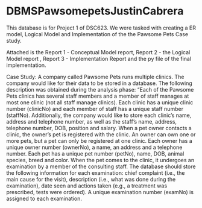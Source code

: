 # DBMSPawsomepetsJustinCabrera

This database is for Project 1 of DSC623.
We were tasked with creating a ER model, Logical Model and Implementation of the the Pawsome Pets Case study. 

Attached is the Report 1 - Conceptual Model report, Report 2 - the Logical Model report , Report 3 - Implementation Report and the py file of the final implementation. 

Case Study:
A company called Pawsome Pets runs multiple clinics. The company would like for their data
to be stored in a database. The following description was obtained during the analysis phase:
“Each of the Pawsome Pets clinics has several staff members and a member of staff manages
at most one clinic (not all staff manage clinics). Each clinic has a unique clinic number
(clinicNo) and each member of staff has a unique staff number (staffNo). Additionally, the
company would like to store each clinic’s name, address and telephone number, as well as the
staff’s name, address, telephone number, DOB, position and salary.
When a pet owner contacts a clinic, the owner’s pet is registered with the clinic. An owner can
own one or more pets, but a pet can only be registered at one clinic. Each owner has a unique
owner number (ownerNo), a name, an address and a telephone number. Each pet has a unique
pet number (petNo), name, DOB, animal species, breed and color.
When the pet comes to the clinic, it undergoes an examination by a member of the consulting
staff. The database should store the following information for each examination: chief
complaint (i.e., the main cause for the visit), description (i.e., what was done during the
examination), date seen and actions taken (e.g., a treatment was prescribed, tests were
ordered). A unique examination number (examNo) is assigned to each examination.
